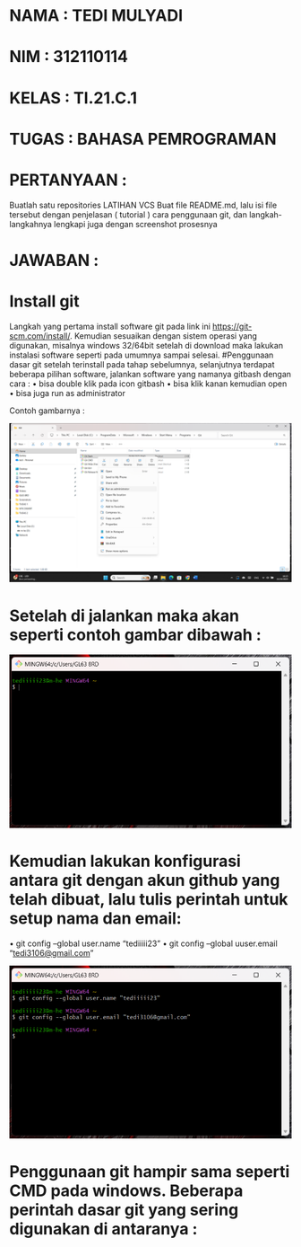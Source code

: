 # NAMA	: TEDI MULYADI
# NIM	  : 312110114
# KELAS	: TI.21.C.1
# TUGAS	: BAHASA PEMROGRAMAN

# PERTANYAAN :

Buatlah satu repositories LATIHAN VCS
Buat file README.md, lalu isi file tersebut dengan penjelasan ( tutorial ) cara penggunaan git, dan langkah-langkahnya lengkapi juga dengan screenshot prosesnya

# JAWABAN :

# Install git 
Langkah yang pertama install software git pada link ini https://git-scm.com/install/. Kemudian sesuaikan dengan sistem operasi yang digunakan, misalnya windows 32/64bit setelah di download maka lakukan instalasi software seperti pada umumnya sampai selesai.
#Penggunaan dasar git 
setelah terinstall pada tahap sebelumnya, selanjutnya terdapat beberapa pilihan software, jalankan software yang namanya gitbash dengan cara :
•	bisa double klik pada icon gitbash
•	bisa klik kanan kemudian open 
•	bisa juga run as administrator

Contoh gambarnya :

![gambar](ss/1.png)

# Setelah di jalankan maka akan seperti contoh gambar dibawah :

![gambar](ss/2.png)

# Kemudian lakukan konfigurasi antara git dengan akun github yang telah dibuat, lalu tulis perintah untuk setup nama dan email:
•	git config –global user.name “tediiiii23”
•	git config –global uuser.email “tedi3106@gmail.com”

![gambar](ss/3.png)

# Penggunaan git hampir sama seperti CMD pada windows. Beberapa perintah dasar git yang sering digunakan di antaranya :

